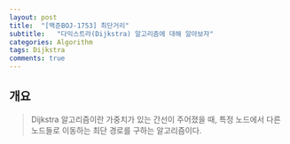 ```yaml
---
layout: post
title:  "[백준BOJ-1753] 최단거리"
subtitle:   "다익스트라(Dijkstra) 알고리즘에 대해 알아보자"
categories: Algorithm
tags: Dijkstra
comments: true
---
```


## 개요
>  Dijkstra 알고리즘이란 가중치가 있는 간선이 주어졌을 때, 특정 노드에서 다른 노드들로 이동하는 최단 경로를 구하는 알고리즘이다.